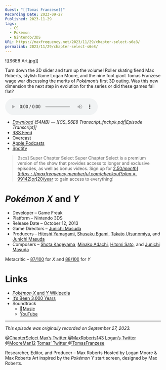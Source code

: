 ```yaml
---
Guest: "[[Tomas Franzese]]"
Recording Date: 2023-09-27
Published: 2023-11-29
tags:
  - CS
  - Pokémon
  - Nintendo/3DS
URL: https://maxfrequency.net/2023/11/29/chapter-select-s6e8/
permalink: 2023/11/29/chapter-select-s6e8/
---
```

![[S6E8 Art.jpg]]

Turn down the 3D slider and turn up the volume! Roller skating fiend Max Roberts, stylish flame Logan Moore, and the nine foot giant Tomas Franzese wage war discussing the merits of *Pokémon*’s first 3D outing. Was this new dimension the next step in evolution for the series or did these games fall flat?

<audio controls>
  <source src="https://traffic.libsyn.com/chapterselectpod/CS_S6E8_Final.mp3">
</audio>

- *[Download](https://traffic.libsyn.com/chapterselectpod/CS_S6E8_Final.mp3) (54MB)  — [[CS_S6E8 Transcript_fnchpk.pdf|Episode Transcript]]*
- [RSS Feed](https://chapterselectpod.libsyn.com/rss)
- [Overcast](https://overcast.fm/itunes1568777352/chapter-select)
- [Apple Podcasts](https://podcasts.apple.com/us/podcast/chapter-select/id1568777352)
- [Spotify](https://open.spotify.com/show/4f1TLZXbwtSX7uHROe9KlS)

> [!scs] Super Chapter Select
> Super Chapter Select is a premium version of the show that provides access to longer and exclusive episodes, as well as bonus videos. Sign up for [$2.50/month](https://maxfrequency.memberful.com/checkout?plan=99142) or [$20/year](https://maxfrequency.memberful.com/checkout?plan=76115) to gain access to everything!

# *Pokémon X* and *Y*

- Developer – Game Freak
- Platform – Nintendo 3DS
- Release Date – October 12, 2013
- Game Directors – [Junichi Masuda](https://en.wikipedia.org/wiki/Junichi_Masuda)
- Producers – [Hitoshi Yamagami](https://nintendo.fandom.com/wiki/Hitoshi_Yamagami), [Shusaku Egami](https://www.mobygames.com/person/199623/shusaku-egami/), [Takato Utsunomiya](https://nintendo.fandom.com/wiki/Takato_Utsunomiya), and [Junichi Masuda](https://en.wikipedia.org/wiki/Junichi_Masuda)
- Composers – [Shota Kageyama](https://nintendo.fandom.com/wiki/Shota_Kageyama), [Minako Adachi](https://nintendo.fandom.com/wiki/Minako_Adachi), [Hitomi Sato](https://nintendo.fandom.com/wiki/Hitomi_Sato_(Game_Freak)), and [Junichi Masuda](https://en.wikipedia.org/wiki/Junichi_Masuda)

Metacritic – [87/100](https://www.metacritic.com/game/pokemon-x/) for *X* and [88/100](https://www.metacritic.com/game/pokemon-y/) for *Y*
# Links

- [*Pokémon X* and *Y* Wikipedia](https://en.wikipedia.org/wiki/Pokémon_X_and_Y)
- [It’s Been 3,000 Years](https://knowyourmeme.com/memes/its-been-3000-years)
- Soundtrack
	- [Music](https://music.apple.com/us/album/pokémon-x-pokémon-y-super-music-collection/741190064)
	- [YouTube](https://youtube.com/playlist?list=PLEiOTsktKIouLCyT3oZmNhIlYgSfk_l4j)

---
*This episode was originally recorded on September 27, 2023.*

[@ChapterSelect](https://www.twitter.com/chapterselect)
[Max’s Twitter @MaxRoberts143](https://www.twitter.com/maxroberts143)
[Logan’s Twitter @MooreMan12](https://www.twitter.com/mooreman12)
[Tomas’ Twitter @TomasFranzese](https://www.twitter.com/TomasFranzese)

Researcher, Editor, and Producer – Max Roberts
Hosted by Logan Moore & Max Roberts
Art inspired by the *Pokémon Y* start screen, designed by Max Roberts.